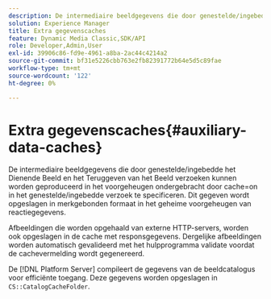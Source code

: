```yaml
---
description: De intermediaire beeldgegevens die door genestelde/ingebedde het Dienende Beeld en het Teruggeven van het Beeld verzoeken kunnen worden geproduceerd in het voorgeheugen ondergebracht door cache=on in het genestelde/ingebedde verzoek te specificeren. Dit gegeven wordt opgeslagen in merkgebonden formaat in het geheime voorgeheugen van reactiegegevens.
solution: Experience Manager
title: Extra gegevenscaches
feature: Dynamic Media Classic,SDK/API
role: Developer,Admin,User
exl-id: 39906c86-fd9e-4961-a8ba-2ac44c4214a2
source-git-commit: bf31e5226cbb763e2fb82391772b64e5d5c89fae
workflow-type: tm+mt
source-wordcount: '122'
ht-degree: 0%

---
```


# Extra gegevenscaches{#auxiliary-data-caches}

De intermediaire beeldgegevens die door genestelde/ingebedde het Dienende Beeld en het Teruggeven van het Beeld verzoeken kunnen worden geproduceerd in het voorgeheugen ondergebracht door cache=on in het genestelde/ingebedde verzoek te specificeren. Dit gegeven wordt opgeslagen in merkgebonden formaat in het geheime voorgeheugen van reactiegegevens.

Afbeeldingen die worden opgehaald van externe HTTP-servers, worden ook opgeslagen in de cache met responsgegevens. Dergelijke afbeeldingen worden automatisch gevalideerd met het hulpprogramma validate voordat de cachevermelding wordt gegenereerd.

De [!DNL Platform Server] compileert de gegevens van de beeldcatalogus voor efficiënte toegang. Deze gegevens worden opgeslagen in `CS::CatalogCacheFolder`.

